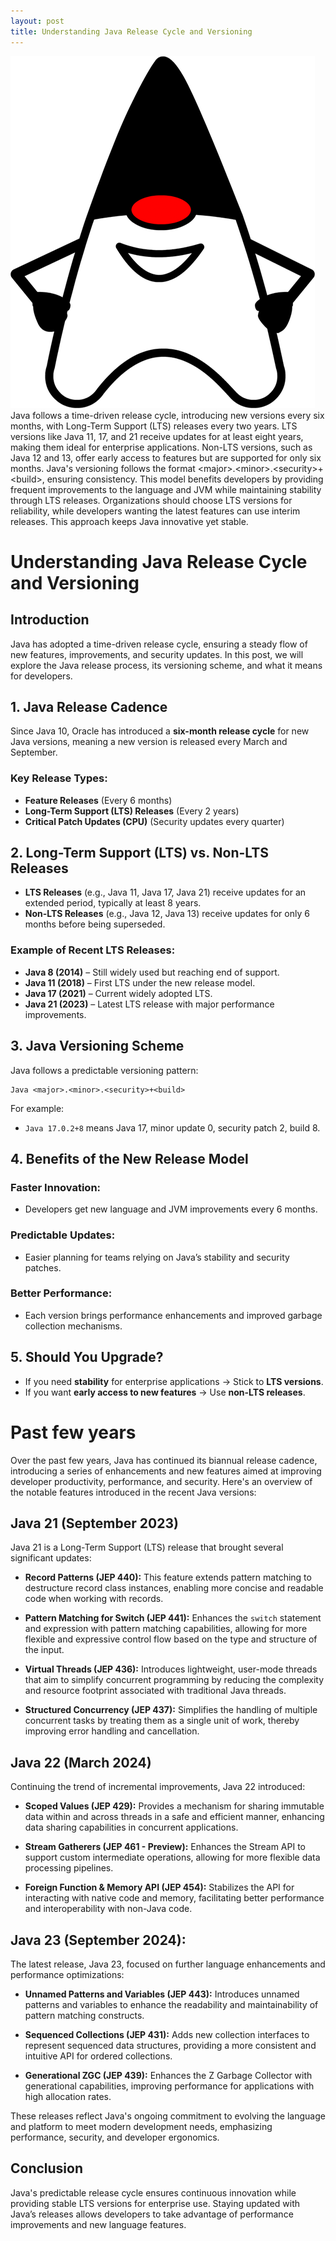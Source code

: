 ```yaml
---
layout: post
title: Understanding Java Release Cycle and Versioning
---
```

<div class="row">
    <div class="col-sm-2">
        <img src="/images/java.png" alt="Java logo"/>
    </div>
    <div class="col-sm-10">
        Java follows a time-driven release cycle, introducing new versions every six months, with Long-Term Support (LTS) releases every two years.
         LTS versions like Java 11, 17, and 21 receive updates for at least eight years, making them ideal for enterprise applications.
         Non-LTS versions, such as Java 12 and 13, offer early access to features but are supported for only six months.
         Java's versioning follows the format &lt;major&gt;.&lt;minor&gt;.&lt;security&gt;+&lt;build&gt;, ensuring consistency.
         This model benefits developers by providing frequent improvements to the language and JVM while maintaining stability through LTS releases.
         Organizations should choose LTS versions for reliability, while developers wanting the latest features can use interim releases.
         This approach keeps Java innovative yet stable.
    </div>
</div>

<meta property="og:title" content="Understanding Java Release Cycle and Versioning">
<meta property="og:type" content="article">
<meta property="og:url" content="https://blog.released.info/2024/03/01/java-releases.html">
<meta property="og:image" content="https://blog.released.info/images/java.png">
<meta property="og:description" content="Explore Java's time-driven release cycle, versioning scheme, and the implications for developers, including the differences between LTS and non-LTS releases.">
<meta property="og:site_name" content="Released.info Blog">
<meta property="article:published_time" content="2024-03-01">
<meta property="article:author" content="Released.info Blog Team">


# Understanding Java Release Cycle and Versioning

## Introduction
Java has adopted a time-driven release cycle, ensuring a steady flow of new features, improvements, and security updates. In this post, we will explore the Java release process, its versioning scheme, and what it means for developers.

## 1. Java Release Cadence
Since Java 10, Oracle has introduced a **six-month release cycle** for new Java versions, meaning a new version is released every March and September.

### Key Release Types:
- **Feature Releases** (Every 6 months)
- **Long-Term Support (LTS) Releases** (Every 2 years)
- **Critical Patch Updates (CPU)** (Security updates every quarter)

## 2. Long-Term Support (LTS) vs. Non-LTS Releases
- **LTS Releases** (e.g., Java 11, Java 17, Java 21) receive updates for an extended period, typically at least 8 years.
- **Non-LTS Releases** (e.g., Java 12, Java 13) receive updates for only 6 months before being superseded.

### Example of Recent LTS Releases:
- **Java 8 (2014)** – Still widely used but reaching end of support.
- **Java 11 (2018)** – First LTS under the new release model.
- **Java 17 (2021)** – Current widely adopted LTS.
- **Java 21 (2023)** – Latest LTS release with major performance improvements.

## 3. Java Versioning Scheme
Java follows a predictable versioning pattern:
```
Java <major>.<minor>.<security>+<build>
```
For example:
- `Java 17.0.2+8` means Java 17, minor update 0, security patch 2, build 8.

## 4. Benefits of the New Release Model
### Faster Innovation:
- Developers get new language and JVM improvements every 6 months.

### Predictable Updates:
- Easier planning for teams relying on Java’s stability and security patches.

### Better Performance:
- Each version brings performance enhancements and improved garbage collection mechanisms.

## 5. Should You Upgrade?
- If you need **stability** for enterprise applications → Stick to **LTS versions**.
- If you want **early access to new features** → Use **non-LTS releases**.

# Past few years

Over the past few years, Java has continued its biannual release cadence, introducing a series of enhancements and new features aimed at improving developer productivity, performance, and security. Here's an overview of the notable features introduced in the recent Java versions:

## Java 21 (September 2023)

Java 21 is a Long-Term Support (LTS) release that brought several significant updates:

- **Record Patterns (JEP 440):** This feature extends pattern matching to destructure record class instances, enabling more concise and readable code when working with records.

- **Pattern Matching for Switch (JEP 441):** Enhances the `switch` statement and expression with pattern matching capabilities, allowing for more flexible and expressive control flow based on the type and structure of the input.

- **Virtual Threads (JEP 436):** Introduces lightweight, user-mode threads that aim to simplify concurrent programming by reducing the complexity and resource footprint associated with traditional Java threads.

- **Structured Concurrency (JEP 437):** Simplifies the handling of multiple concurrent tasks by treating them as a single unit of work, thereby improving error handling and cancellation.

## Java 22 (March 2024)

Continuing the trend of incremental improvements, Java 22 introduced:

- **Scoped Values (JEP 429):** Provides a mechanism for sharing immutable data within and across threads in a safe and efficient manner, enhancing data sharing capabilities in concurrent applications.

- **Stream Gatherers (JEP 461 - Preview):** Enhances the Stream API to support custom intermediate operations, allowing for more flexible data processing pipelines.

- **Foreign Function & Memory API (JEP 454):** Stabilizes the API for interacting with native code and memory, facilitating better performance and interoperability with non-Java code.

## Java 23 (September 2024):

The latest release, Java 23, focused on further language enhancements and performance optimizations:

- **Unnamed Patterns and Variables (JEP 443):** Introduces unnamed patterns and variables to enhance the readability and maintainability of pattern matching constructs.

- **Sequenced Collections (JEP 431):** Adds new collection interfaces to represent sequenced data structures, providing a more consistent and intuitive API for ordered collections.

- **Generational ZGC (JEP 439):** Enhances the Z Garbage Collector with generational capabilities, improving performance for applications with high allocation rates.

These releases reflect Java's ongoing commitment to evolving the language and platform to meet modern development needs, emphasizing performance, security, and developer ergonomics.

## Conclusion
Java's predictable release cycle ensures continuous innovation while providing stable LTS versions for enterprise use. Staying updated with Java’s releases allows developers to take advantage of performance improvements and new language features.

